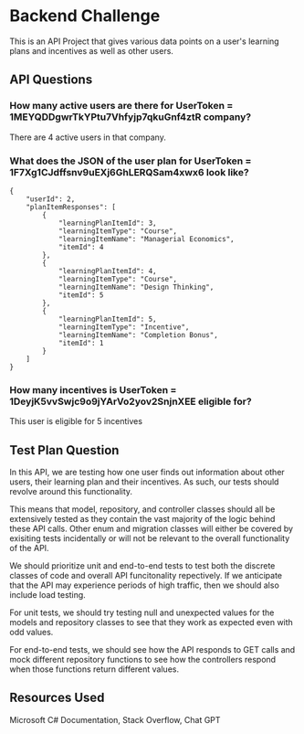 # Backend Challenge
This is an API Project that gives various data points on a user's learning plans and incentives as well as other users. 

## API Questions
### How many active users are there for UserToken = 1MEYQDDgwrTkYPtu7Vhfyjp7qkuGnf4ztR company?
There are 4 active users in that company.

### What does the JSON of the user plan for UserToken = 1F7Xg1CJdffsnv9uEXj6GhLERQSam4xwx6 look like?
```
{
    "userId": 2,
    "planItemResponses": [
        {
            "learningPlanItemId": 3,
            "learningItemType": "Course",
            "learningItemName": "Managerial Economics",
            "itemId": 4
        },
        {
            "learningPlanItemId": 4,
            "learningItemType": "Course",
            "learningItemName": "Design Thinking",
            "itemId": 5
        },
        {
            "learningPlanItemId": 5,
            "learningItemType": "Incentive",
            "learningItemName": "Completion Bonus",
            "itemId": 1
        }
    ]
}
```

### How many incentives is UserToken = 1DeyjK5vvSwjc9o9jYArVo2yov2SnjnXEE eligible for?
This user is eligible for 5 incentives

## Test Plan Question
In this API, we are testing how one user finds out information about other users, their learning plan and their incentives. As such, our tests should revolve around this functionality. 

This means that model, repository, and controller classes should all be extensively tested as they contain the vast majority of the logic behind these API calls. Other enum and migration classes will either be covered by exisiting tests incidentally or will not be relevant to the overall functionality of the API. 

We should prioritize unit and end-to-end tests to test both the discrete classes of code and overall API funcitonality repectively. If we anticipate that the API may experience periods of high traffic, then we should also include load testing.

For unit tests, we should try testing null and unexpected values for the models and repository classes to see that they work as expected even with odd values. 

For end-to-end tests, we should see how the API responds to GET calls and mock different repository functions to see how the controllers respond when those functions return different values. 

## Resources Used
Microsoft C# Documentation, Stack Overflow, Chat GPT